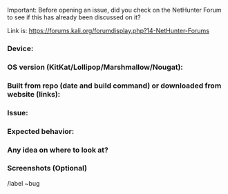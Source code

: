 Important: Before opening an issue, did you check on the NetHunter Forum to see if this has already been discussed on it? 

Link is: https://forums.kali.org/forumdisplay.php?14-NetHunter-Forums

### Device:

<!-- Insert your phone mode here !-->

### OS version (KitKat/Lollipop/Marshmallow/Nougat):

<!-- What is your OS version? !-->

### Built from repo (date and build command) or downloaded from website (links):

<!-- How did you install NetHunter on your phone? !-->

### Issue:

<!-- What is the issue? !-->

### Expected behavior:

<!-- What is the expected behavior to make sure we understand properly your issue. !-->

### Any idea on where to look at? 

<!-- If you've started diving in the code, feel free to give us your insights about where the problem might be and that will help us a lot !-->

### Screenshots (Optional)

<!-- You might want to share some screenshots with us, feel free to add them in this specific part !-->

/label ~bug